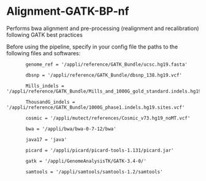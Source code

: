 # Alignment-GATK-BP-nf
Performs bwa alignment and pre-processing (realignment and recalibration) following GATK best practices

Before using the pipeline, specify in your config file the paths to the following files and softwares:

		   genome_ref = '/appli/reference/GATK_Bundle/ucsc.hg19.fasta'
		   
		   dbsnp = '/appli/reference/GATK_Bundle/dbsnp_138.hg19.vcf'
		   
		   Mills_indels = '/appli/reference/GATK_Bundle/Mills_and_1000G_gold_standard.indels.hg19.sites.vcf'
		   
		   ThousandG_indels = '/appli/reference/GATK_Bundle/1000G_phase1.indels.hg19.sites.vcf'
		   
		   cosmic = '/appli/mutect/references/Cosmic_v73.hg19_noMT.vcf'
		   
		   bwa = '/appli/bwa/bwa-0-7-12/bwa'
		   
		   java17 = 'java'
		   
		   picard = '/appli/picard/picard-tools-1.131/picard.jar'
		   
		   gatk = '/appli/GenomeAnalysisTK/GATK-3.4-0/'
		   
		   samtools = '/appli/samtools/samtools-1.2/samtools'



		   


